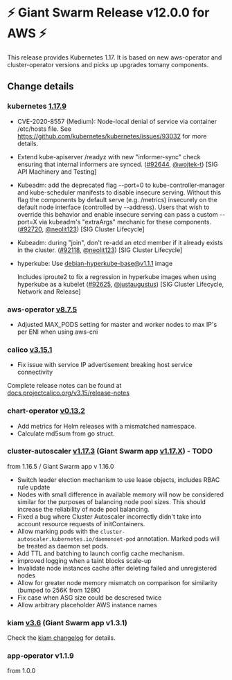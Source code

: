 # :zap: Giant Swarm Release v12.0.0 for AWS :zap:

This release provides Kubernetes 1.17. It is based on new aws-operator and cluster-operator versions and picks up upgrades tomany components.

## Change details

### kubernetes [1.17.9](https://github.com/kubernetes/kubernetes/releases/tag/v1.17.9)

- CVE-2020-8557 (Medium): Node-local denial of service via container /etc/hosts file. See https://github.com/kubernetes/kubernetes/issues/93032 for more details.
- Extend kube-apiserver /readyz with new "informer-sync" check ensuring that internal informers are synced. ([#92644](https://github.com/kubernetes/kubernetes/pull/92644), [@wojtek-t](https://github.com/wojtek-t)) [SIG API Machinery and Testing]
- Kubeadm: add the deprecated flag --port=0 to kube-controller-manager and kube-scheduler manifests to disable insecure serving. Without this flag the components by default serve (e.g. /metrics) insecurely on the default node interface (controlled by --address). Users that wish to override this behavior and enable insecure serving can pass a custom --port=X via kubeadm's "extraArgs" mechanic for these components. ([#92720](https://github.com/kubernetes/kubernetes/pull/92720), [@neolit123](https://github.com/neolit123)) [SIG Cluster Lifecycle]
- Kubeadm: during "join", don't re-add an etcd member if it already exists in the cluster. ([#92118](https://github.com/kubernetes/kubernetes/pull/92118), [@neolit123](https://github.com/neolit123)) [SIG Cluster Lifecycle]
- hyperkube: Use debian-hyperkube-base@v1.1.1 image

    Includes iproute2 to fix a regression in hyperkube images
    when using hyperkube as a kubelet ([#92625](https://github.com/kubernetes/kubernetes/pull/92625), [@justaugustus](https://github.com/justaugustus)) [SIG Cluster Lifecycle, Network and Release]

### aws-operator [v8.7.5](https://github.com/giantswarm/aws-operator/blob/master/CHANGELOG.md#875---2020-07-30)

- Adjusted MAX_PODS setting for master and worker nodes to max IP's per ENI when using aws-cni

### calico [v3.15.1](https://github.com/projectcalico/calico/releases/tag/v3.15.1)

- Fix issue with service IP advertisement breaking host service connectivity

Complete release notes can be found at [docs.projectcalico.org/v3.15/release-notes](https://docs.projectcalico.org/v3.15/release-notes/)

### chart-operator [v0.13.2](https://github.com/giantswarm/chart-operator/releases/tag/v0.13.2)

- Add metrics for Helm releases with a mismatched namespace.
- Calculate md5sum from go struct.

### cluster-autoscaler [v1.17.3]() (Giant Swarm app [v1.17.X]()) - TODO

from 1.16.5 / Giant Swarm app v 1.16.0

- Switch leader election mechanism to use lease objects, includes RBAC rule update
- Nodes with small difference in available memory will now be considered similar for the purposes of balancing node pool sizes. This should increase the reliability of node pool balancing.
- Fixed a bug where Cluster Autoscaler incorrectly didn't take into account resource requests of initContainers.
- Allow marking pods with the `cluster-autoscaler.kubernetes.io/daemonset-pod` annotation. Marked pods will be treated as daemon set pods.
- Add TTL and batching to launch config cache mechanism.
- improved logging when a taint blocks scale-up
- Invalidate node instances cache after deleting failed and unregistered nodes
- Allow for greater node memory mismatch on comparison for similarity (bumped to 256K from 128K)
- Fix case when ASG size could be descresed twice
- Allow arbitrary placeholder AWS instance names

### kiam [v3.6]() (Giant Swarm app v1.3.1)

Check the [kiam changelog](https://github.com/uswitch/kiam/blob/master/CHANGELOG.md#v36) for details.

### app-operator v1.1.9

from 1.0.0

